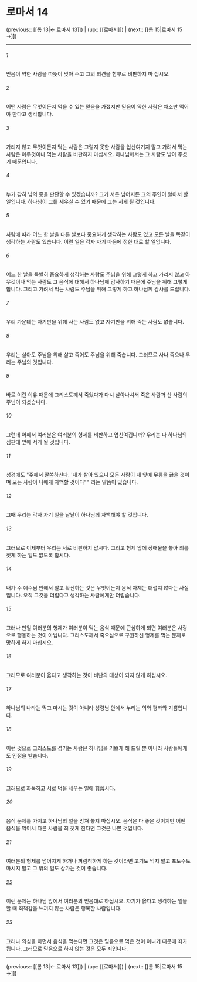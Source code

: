 # 로마서 14

(previous:: [[롬 13|← 로마서 13]]) | (up:: [[로마서]]) | (next:: [[롬 15|로마서 15 →]])

***




###### 1 

믿음이 약한 사람을 따뜻이 맞아 주고 그의 의견을 함부로 비판하지 마 십시오. 



###### 2 

어떤 사람은 무엇이든지 먹을 수 있는 믿음을 가졌지만 믿음이 약한 사람은 채소만 먹어야 한다고 생각합니다. 



###### 3 

가리지 않고 무엇이든지 먹는 사람은 그렇지 못한 사람을 업신여기지 말고 가려서 먹는 사람은 아무것이나 먹는 사람을 비판하지 마십시오. 하나님께서는 그 사람도 받아 주셨기 때문입니다. 



###### 4 

누가 감히 남의 종을 판단할 수 있겠습니까? 그가 서든 넘어지든 그의 주인이 알아서 할 일입니다. 하나님이 그를 세우실 수 있기 때문에 그는 서게 될 것입니다. 



###### 5 

사람에 따라 어느 한 날을 다른 날보다 중요하게 생각하는 사람도 있고 모든 날을 똑같이 생각하는 사람도 있습니다. 이런 일은 각자 자기 마음에 정한 대로 할 일입니다. 



###### 6 

어느 한 날을 특별히 중요하게 생각하는 사람도 주님을 위해 그렇게 하고 가리지 않고 아무것이나 먹는 사람도 그 음식에 대해서 하나님께 감사하기 때문에 주님을 위해 그렇게 합니다. 그리고 가려서 먹는 사람도 주님을 위해 그렇게 하고 하나님께 감사를 드립니다. 



###### 7 

우리 가운데는 자기만을 위해 사는 사람도 없고 자기만을 위해 죽는 사람도 없습니다. 



###### 8 

우리는 살아도 주님을 위해 살고 죽어도 주님을 위해 죽습니다. 그러므로 사나 죽으나 우리는 주님의 것입니다. 



###### 9 

바로 이런 이유 때문에 그리스도께서 죽었다가 다시 살아나셔서 죽은 사람과 산 사람의 주님이 되셨습니다. 



###### 10 

그런데 어째서 여러분은 여러분의 형제를 비판하고 업신여깁니까? 우리는 다 하나님의 심판대 앞에 서게 될 것입니다. 



###### 11 

성경에도 "주께서 말씀하신다. '내가 살아 있으니 모든 사람이 내 앞에 무릎을 꿇을 것이며 모든 사람이 나에게 자백할 것이다' " 라는 말씀이 있습니다. 



###### 12 

그때 우리는 각자 자기 일을 낱낱이 하나님께 자백해야 할 것입니다. 



###### 13 

그러므로 이제부터 우리는 서로 비판하지 맙시다. 그리고 형제 앞에 장애물을 놓아 죄를 짓게 하는 일도 없도록 합시다. 



###### 14 

내가 주 예수님 안에서 알고 확신하는 것은 무엇이든지 음식 자체는 더럽지 않다는 사실입니다. 오직 그것을 더럽다고 생각하는 사람에게만 더럽습니다. 



###### 15 

그러나 만일 여러분의 형제가 여러분이 먹는 음식 때문에 근심하게 되면 여러분은 사랑으로 행동하는 것이 아닙니다. 그리스도께서 죽으심으로 구원하신 형제를 먹는 문제로 망하게 하지 마십시오. 



###### 16 

그러므로 여러분이 옳다고 생각하는 것이 비난의 대상이 되지 않게 하십시오. 



###### 17 

하나님의 나라는 먹고 마시는 것이 아니라 성령님 안에서 누리는 의와 평화와 기쁨입니다. 



###### 18 

이런 것으로 그리스도를 섬기는 사람은 하나님을 기쁘게 해 드릴 뿐 아니라 사람들에게도 인정을 받습니다. 



###### 19 

그러므로 화목하고 서로 덕을 세우는 일에 힘씁시다. 



###### 20 

음식 문제를 가지고 하나님의 일을 망쳐 놓지 마십시오. 음식은 다 좋은 것이지만 어떤 음식을 먹어서 다른 사람을 죄 짓게 한다면 그것은 나쁜 것입니다. 



###### 21 

여러분의 형제를 넘어지게 하거나 꺼림칙하게 하는 것이라면 고기도 먹지 말고 포도주도 마시지 말고 그 밖의 일도 삼가는 것이 좋습니다. 



###### 22 

이런 문제는 하나님 앞에서 여러분의 믿음대로 하십시오. 자기가 옳다고 생각하는 일을 할 때 죄책감을 느끼지 않는 사람은 행복한 사람입니다. 



###### 23 

그러나 의심을 하면서 음식을 먹는다면 그것은 믿음으로 먹은 것이 아니기 때문에 죄가 됩니다. 그러므로 믿음으로 하지 않는 것은 모두 죄입니다.

***

(previous:: [[롬 13|← 로마서 13]]) | (up:: [[로마서]]) | (next:: [[롬 15|로마서 15 →]])

